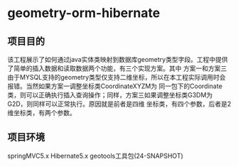 # geometry-orm-hibernate
## 项目目的
该工程展示了如何通过java实体类映射到数据库geometry类型字段。工程中提供了简单的插入数据和读取数据两个功能，有三个实现方案。其中
方案一和方案三由于MYSQL支持的geometry类型仅支持二维坐标，所以在本工程实际调用时会报错。当然如果方案一调整坐标类CoordinateXYZM为
同一包下的Coordinate类，则可以正确执行插入查询操作；同样，方案三如果调整坐标类G3DM为G2D，则同样可以正常执行。原因就是前者是四维
坐标类，有四个参数，后者是2维坐标类，有两个参数。
## 项目环境
springMVC5.x    Hibernate5.x    geotools工具包(24-SNAPSHOT)